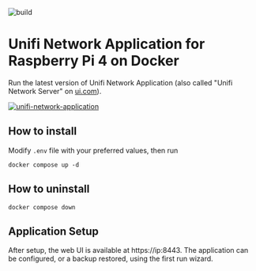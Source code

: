 ![build](https://github.com/girodav/docker-unifi-raspi/actions/workflows/ci.yml/badge.svg)

# Unifi Network Application for Raspberry Pi 4 on Docker

Run the latest version of Unifi Network Application (also called "Unifi Network Server" on [ui.com](https://ui.com/download)). 

[![unifi-network-application](https://raw.githubusercontent.com/linuxserver/docker-templates/master/linuxserver.io/img/unifi-banner.png)](https://ui.com/) 


## How to install

Modify `.env` file with your preferred values, then run

```
docker compose up -d
```

## How to uninstall

```
docker compose down
```

## Application Setup

After setup, the web UI is available at https://ip:8443. The application can be configured, or a backup restored, using the first run wizard.


